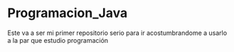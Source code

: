 # Programacion_Java
Este va a ser mi primer repositorio serio para ir acostumbrandome a usarlo a la par que estudio programación
